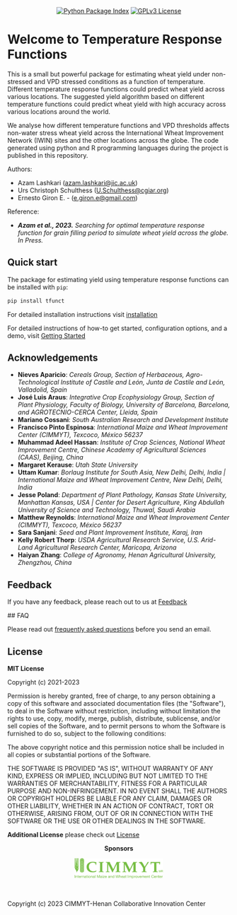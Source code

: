 <p align="center">
  <!-- <a href="https://orderseed.cimmyt.org/iwin-results.php"><img
    src="https://img.shields.io/badge/CIMMYT-IWIN-blue"
    alt="CIMMYT IWIN"
  /></a> -->
  <!-- <a href="https://github.com/egiron/tfunct/actions"><img
    src="https://github.com/egiron/tfunct/actions/workflows/ci.yaml/badge.svg"
    alt="Build"
  /></a> -->
  <!-- <a href="https://pypistats.org/packages/tfunct"><img
    src="https://img.shields.io/pypi/dm/tfunct.svg" 
    alt="Downloads"
  /></a> -->
  <a href="https://pypi.org/project/iwin"><img 
    src="https://img.shields.io/pypi/v/tfunct.svg" 
    alt="Python Package Index"
  /></a>
  <a href="https://opensource.org/licenses/"><img 
    src="https://img.shields.io/badge/License-GPL%20v3-yellow.svg" 
    alt="GPLv3 License"
  /></a>
  
</p>

# Welcome to Temperature Response Functions

This is a small but powerful package for estimating wheat yield under non-stressed and VPD stressed conditions as a function of temperature. Different temperature response functions could predict wheat yield across various locations. The suggested yield algorithm based on different temperature functions could predict wheat yield with high accuracy across various locations around the world.

We analyse how different temperature functions and VPD thresholds affects non-water stress wheat yield across the International Wheat Improvement Network (IWIN) sites and the other locations across the globe. The code generated using python and R programming languages during the project is published in this repository.


Authors: 

* Azam Lashkari (azam.lashkari@jic.ac.uk)
* Urs Christoph Schulthess (U.Schulthess@cgiar.org)
* Ernesto Giron E. - (e.giron.e@gmail.com)

Reference:

* _**Azam et al., 2023.** Searching for optimal temperature response function for grain filling period to simulate wheat yield across the globe. In Press._


## Quick start

The package for estimating yield using temperature response functions can be installed with `pip`:

``` sh
pip install tfunct
```

For detailed installation instructions visit [installation]

For detailed instructions of how-to get started, configuration options, and a demo, visit [Getting Started]

  [installation]: installation.md
  [Getting Started]: getting_started.md



## Acknowledgements

* **Nieves Aparicio**: _Cereals Group, Section of Herbaceous, Agro-Technological Institute of Castile and León, Junta de Castile and León, Valladolid, Spain_
* **José Luis Araus**: _Integrative Crop Ecophysiology Group, Section of Plant Physiology, Faculty of Biology, University of Barcelona, Barcelona, and AGROTECNIO-CERCA Center, Lleida, Spain_
* **Mariano Cossani**: _South Australian Research and Development Institute_
* **Francisco Pinto Espinosa**: _International Maize and Wheat Improvement Center (CIMMYT), Texcoco, México 56237_
* **Muhammad Adeel Hassan**: _Institute of Crop Sciences, National Wheat Improvement Centre, Chinese Academy of Agricultural Sciences (CAAS), Beijing, China_
* **Margaret Kerause**: _Utah State University_
* **Uttam Kumar**: _Borlaug Institute for South Asia, New Delhi, Delhi, India | International Maize and Wheat Improvement Centre, New Delhi, Delhi, India_
* **Jesse Poland**: _Department of Plant Pathology, Kansas State University, Manhattan Kansas, USA | Center for Desert Agriculture, King Abdullah University of Science and Technology, Thuwal, Saudi Arabia_
* **Matthew Reynolds**: _International Maize and Wheat Improvement Center (CIMMYT), Texcoco, México 56237_
* **Sara Sanjani**: _Seed and Plant Improvement Institute, Karaj, Iran_
* **Kelly Robert Thorp**: _USDA Agricultural Research Service, U.S. Arid-Land Agricultural Research Center, Maricopa, Arizona_
* **Haiyan Zhang**: _College of Agronomy, Henan Agricultural University, Zhengzhou, China_


## Feedback

If you have any feedback, please reach out to us at [Feedback](mailto://U.Schulthess@cgiar.org)


## FAQ

Please read out [frequently asked questions](faq.md) before you send an email.


## License

**MIT License**

Copyright (c) 2021-2023 

Permission is hereby granted, free of charge, to any person obtaining a copy
of this software and associated documentation files (the "Software"), to
deal in the Software without restriction, including without limitation the
rights to use, copy, modify, merge, publish, distribute, sublicense, and/or
sell copies of the Software, and to permit persons to whom the Software is
furnished to do so, subject to the following conditions:

The above copyright notice and this permission notice shall be included in
all copies or substantial portions of the Software.

THE SOFTWARE IS PROVIDED "AS IS", WITHOUT WARRANTY OF ANY KIND, EXPRESS OR
IMPLIED, INCLUDING BUT NOT LIMITED TO THE WARRANTIES OF MERCHANTABILITY,
FITNESS FOR A PARTICULAR PURPOSE AND NON-INFRINGEMENT. IN NO EVENT SHALL THE
AUTHORS OR COPYRIGHT HOLDERS BE LIABLE FOR ANY CLAIM, DAMAGES OR OTHER
LIABILITY, WHETHER IN AN ACTION OF CONTRACT, TORT OR OTHERWISE, ARISING
FROM, OUT OF OR IN CONNECTION WITH THE SOFTWARE OR THE USE OR OTHER DEALINGS
IN THE SOFTWARE.



**Additional License** please check out [License](license.md)

<p align="center"><strong>Sponsors</strong></p>
<p align="center">
  <a href="https://www.cimmyt.org/" target=_blank><img
    src="assets/logoCIMMYT_letters.png" height="auto" width="200"
  /></a>
</p>
<p>&nbsp;</p>


Copyright (c) 2023 CIMMYT-Henan Collaborative Innovation Center

